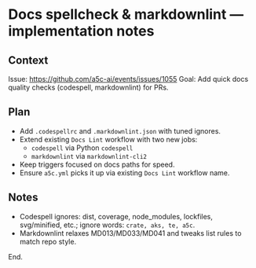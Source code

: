 # Docs spellcheck & markdownlint — implementation notes

## Context

Issue: https://github.com/a5c-ai/events/issues/1055
Goal: Add quick docs quality checks (codespell, markdownlint) for PRs.

## Plan

- Add `.codespellrc` and `.markdownlint.json` with tuned ignores.
- Extend existing `Docs Lint` workflow with two new jobs:
  - `codespell` via Python `codespell`
  - `markdownlint` via `markdownlint-cli2`
- Keep triggers focused on docs paths for speed.
- Ensure `a5c.yml` picks it up via existing `Docs Lint` workflow name.

## Notes

- Codespell ignores: dist, coverage, node_modules, lockfiles, svg/minified, etc.; ignore words: `crate, aks, te, a5c`.
- Markdownlint relaxes MD013/MD033/MD041 and tweaks list rules to match repo style.

End.

